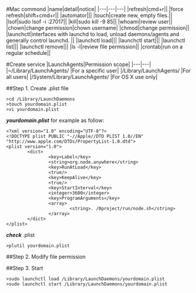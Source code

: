 #Mac commond
|name|detail|notice|
|---|---|---|
|refresh|cmd+r||
|force refresh|shift+cmd+r||
|automator|||
|touch|create new, empty files.||
|lsof|sudo lsof -i :27017||
|kill|sudo kill -9 85||
|whoami|review user||
|chown|change permission|chown username|
|chmod|change permission||
|launchctl|interfaces with launchd to load, unload daemons/agents and generally control launchd. ||
|launchctl load|||
|launchctl start|||
|launchctl list|||
|launchctl remove|||
|ls -l|review file permission||
|crontab|run on a regular schedule||

#Create service
|LaunchAgents|Permission scope|
|---|---|
|~/Library/LaunchAgents/ |For a specific user|
|/Library/LaunchAgents/ |For all users|
|/System/Library/LaunchAgents/ |For OS X use only|

##Step 1. Create .plist file
```
>cd /Library/LaunchDaemons
>touch yourdomain.plist
>vi yourdomain.plist
```
***yourdomain.plist*** for example as follow:
```
<?xml version="1.0" encoding="UTF-8"?>
<!DOCTYPE plist PUBLIC "-//Apple//DTD PLIST 1.0//EN" "http://www.apple.com/DTDs/PropertyList-1.0.dtd">
<plist version="1.0">
        <dict>
                <key>Label</key>
                <string>org.node.anywhere</string>
                <key>RunAtLoad</key>
                <true/>
                <key>KeepAlive</key>
                <true/>
                <key>StartInterval</key>
                <integer>3600</integer>
                <key>ProgramArguments</key>
                <array>
                        <string>. /0project/run/node.sh</string>
                </array>
        </dict>
</plist>
```
***check*** .plist
```
>plutil yourdomain.plist
```
##Step 2. Modify file permission

##Step 3. Start 
```
>sudo launchctl load /Library/LaunchDaemons/yourdomain.plist
>sudo launchctl start /Library/LaunchDaemons/yourdomain.plist
```
